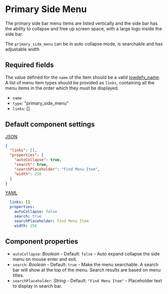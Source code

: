 # Primary Side Menu

The primary side bar menu items are listed vertically and the side bar has the ability to collapse and free up screen space, with a large logo inside the side bar.

The `primary_side_menu` can be in auto collapse mode, is searchable and has adjustable width

## Required fields

The value defined for the `name` of the item should be a valid [lowdefy_name](/lowdefy-aws-deployment/docs/lowdefy.md#lowdefy_name). A list of menu item types should be provided as `links`, containing all the menu items in the order which they must be displayed.

- `name`
- `type`: "primary_side_menu"
- `links`: []

## Default component settings

<U>JSON</U>

```json
{
  "links": [],
  "properties": {
    "autoCollapse": true,
    "search": true,
    "searchPlaceholder": "Find Menu Item",
    "width": 256
  }
}
```

<U>YAML</U>

```yaml
  links: []
  properties:
    autoCollapse: false
    search: true
    searchPlaceholder: Find Menu Item
    width: 256
```

## Component properties

- `autoCollapse`: _Boolean_  - Default: `false` - Auto expand collapse the side menu on mouse enter and exit.
- `search`: _Boolean_  - Default: `true` - Make the menu searchable. A search bar will show at the top of the menu. Search results are based on menu titles.
- `searchPlaceholder`: _String_  - Default: `"Find Menu Item"` - Placeholder text to display in search bar.
